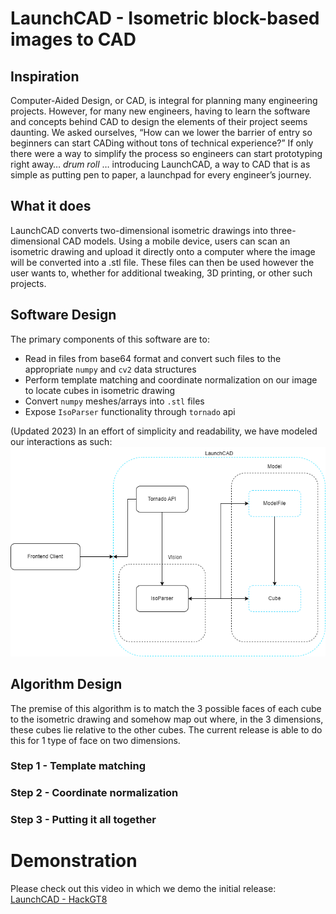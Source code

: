 # LaunchCAD - Isometric block-based images to CAD
## Inspiration
Computer-Aided Design, or CAD, is integral for planning many engineering projects. However, for many new engineers, having to learn the software and concepts behind CAD to design the elements of their project seems daunting. We asked ourselves, “How can we lower the barrier of entry so beginners can start CADing without tons of technical experience?” If only there were a way to simplify the process so engineers can start prototyping right away… *drum roll* … introducing LaunchCAD, a way to CAD that is as simple as putting pen to paper, a launchpad for every engineer’s journey.

## What it does
LaunchCAD converts two-dimensional isometric drawings into three-dimensional CAD models. Using a mobile device, users can scan an isometric drawing and upload it directly onto a computer where the image will be converted into a .stl file. These files can then be used however the user wants to, whether for additional tweaking, 3D printing, or other such projects.

## Software Design
The primary components of this software are to:
- Read in files from base64 format and convert such files to the appropriate `numpy` and `cv2` data structures
- Perform template matching and coordinate normalization on our image to locate cubes in isometric drawing
- Convert `numpy` meshes/arrays into `.stl` files
- Expose `IsoParser` functionality through `tornado` api

(Updated 2023) In an effort of simplicity and readability, we have modeled our interactions as such:
![LaunchCAD Object Model](launchcad.png)


## Algorithm Design
The premise of this algorithm is to match the 3 possible faces of each cube to the isometric drawing and somehow map out where, in the 3 dimensions, these cubes lie relative to the other cubes. The current release is able to do this for 1 type of face on two dimensions.

### Step 1 - Template matching

### Step 2 - Coordinate normalization

### Step 3 - Putting it all together

# Demonstration
Please check out this video in which we demo the initial release: [LaunchCAD - HackGT8](https://www.youtube.com/watch?v=GyFxF24hYEk)
